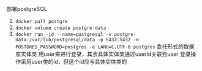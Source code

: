 部署postgreSQL
1. `docker pull postgre`
2. `docker volume create postgre-data`
3. `docker run -id --name=postgresql -v postgre-data:/var/lib/postgresql/data -p 5432:5432 -e POSTGRES_PASSWORD=postgres -e LANG=C.UTF-8 postgres`
委托形式的数据库实体类
用user来进行登录，其余具体实体类通过userId关联到user
登录操作采用user类的id，但这个id应与具体实体类的